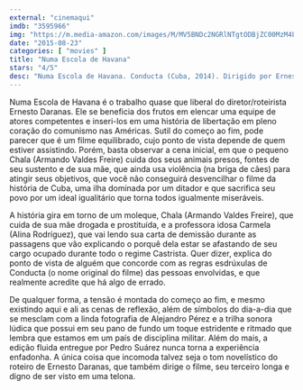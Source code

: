 ```yaml
---
external: "cinemaqui"
imdb: "3595966"
img: "https://m.media-amazon.com/images/M/MV5BNDc2NGRlNTgtODBjZC00MzM4LTgyODItYWZkZjg4NjExNmRiXkEyXkFqcGdeQXVyMjY3NzM0NjU@._V1_SY150_CR2,0,101,150_.jpg"
date: "2015-08-23"
categories: [ "movies" ]
title: "Numa Escola de Havana"
stars: "4/5"
desc: "Numa Escola de Havana. Conducta (Cuba, 2014). Dirigido por Ernesto Daranas. Escrito por Ernesto Daranas. Com Miriel Cejas, Yuliet Cruz, Armando Valdes Freire, Idalmis Garcia, Armando Miguel Gómez, Amaly Junco, Alina Rodríguez, Sílvia Águila."
---
```

Numa Escola de Havana é o trabalho quase que liberal do diretor/roteirista Ernesto Daranas. Ele se beneficia dos frutos em elencar uma equipe de atores competentes e inseri-los em uma história de libertação em pleno coração do comunismo nas Américas. Sutil do começo ao fim, pode parecer que é um filme equilibrado, cujo ponto de vista depende de quem estiver assistindo. Porém, basta observar a cena inicial, em que o pequeno Chala (Armando Valdes Freire) cuida dos seus animais presos, fontes de seu sustento e de sua mãe, que ainda usa violência (na briga de cães) para atingir seus objetivos, que você não conseguirá desvencilhar o filme da história de Cuba, uma ilha dominada por um ditador e que sacrifica seu povo por um ideal igualitário que torna todos igualmente miseráveis.

A história gira em torno de um moleque, Chala (Armando Valdes Freire), que cuida de sua mãe drogada e prostituída, e a professora idosa Carmela (Alina Rodríguez), que vai lendo sua carta de demissão durante as passagens que vão explicando o porquê dela estar se afastando de seu cargo ocupado durante todo o regime Castrista. Quer dizer, explica do ponto de vista de alguém que concorde com as regras esdrúxulas de Conducta (o nome original do filme) das pessoas envolvidas, e que realmente acredite que há algo de errado.

De qualquer forma, a tensão é montada do começo ao fim, e mesmo existindo aqui e ali as cenas de reflexão, além de símbolos do dia-a-dia que se mesclam com a linda fotografia de Alejandro Pérez e a trilha sonora lúdica que possui em seu pano de fundo um toque estridente e ritmado que lembra que estamos em um país de disciplina militar. Além do mais, a edição fluida entregue por Pedro Suárez nunca torna a experiência enfadonha. A única coisa que incomoda talvez seja o tom novelístico do roteiro de Ernesto Daranas, que também dirige o filme, seu terceiro longa e digno de ser visto em uma telona.
